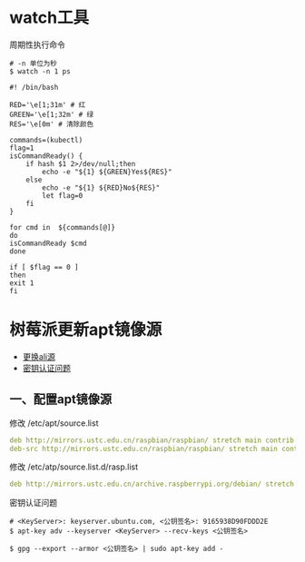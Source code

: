 
# watch工具

周期性执行命令

```shell
# -n 单位为秒
$ watch -n 1 ps
```

```shell
#! /bin/bash

RED='\e[1;31m' # 红
GREEN='\e[1;32m' # 绿
RES='\e[0m' # 清除颜色

commands=(kubectl)
flag=1
isCommandReady() {
    if hash $1 2>/dev/null;then
        echo -e "${1} ${GREEN}Yes${RES}"
    else
        echo -e "${1} ${RED}No${RES}"
        let flag=0
    fi
}

for cmd in  ${commands[@]}
do
isCommandReady $cmd
done

if [ $flag == 0 ]
then
exit 1
fi
```

# 树莓派更新apt镜像源

- [更换ali源](http://www.shumeipaiba.com/wanpai/jiaocheng/16.html)
- [密钥认证问题](http://www.bubuko.com/infodetail-3674592.html)

## 一、配置apt镜像源

修改 /etc/apt/source.list

```yml
deb http://mirrors.ustc.edu.cn/raspbian/raspbian/ stretch main contrib non-free rpi
deb-src http://mirrors.ustc.edu.cn/raspbian/raspbian/ stretch main contrib non-free rpi
```

修改 /etc/atp/source.list.d/rasp.list

```yml
deb http://mirrors.ustc.edu.cn/archive.raspberrypi.org/debian/ stretch main ui
```

密钥认证问题

```shell
# <KeyServer>: keyserver.ubuntu.com, <公钥签名>: 9165938D90FDDD2E
$ apt-key adv --keyserver <KeyServer> --recv-keys <公钥签名>

$ gpg --export --armor <公钥签名> | sudo apt-key add -
```

